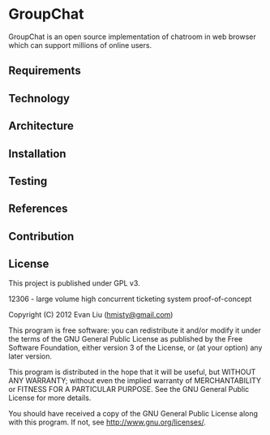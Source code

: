 GroupChat
===
GroupChat is an open source implementation of chatroom in web browser which can support millions of online users.

Requirements
---


Technology
---


Architecture
---


Installation
---


Testing
---


References
---


Contribution
---


License
---
This project is published under GPL v3.

12306 - large volume high concurrent ticketing system proof-of-concept

Copyright (C) 2012 Evan Liu (hmisty@gmail.com)

This program is free software: you can redistribute it and/or modify
it under the terms of the GNU General Public License as published by
the Free Software Foundation, either version 3 of the License, or
(at your option) any later version.

This program is distributed in the hope that it will be useful,
but WITHOUT ANY WARRANTY; without even the implied warranty of
MERCHANTABILITY or FITNESS FOR A PARTICULAR PURPOSE.  See the
GNU General Public License for more details.

You should have received a copy of the GNU General Public License
along with this program.  If not, see <http://www.gnu.org/licenses/>.
